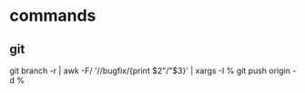 # commands

## git

git branch -r | awk -F/ '/\/bugfix/{print $2"/"$3}' | xargs -I % git push origin -d %
